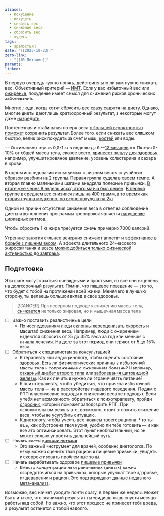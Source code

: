 ```yaml
---
aliases:
  - похудение
  - похудеть
  - снизить вес
  - снижение веса
  - сбросить вес
  - худеть
tags:
  - зрелость/🌱
date: "[[2023-10-23]]"
zero-link:
  - "[[00 Питание]]"
parents: 
linked:
---
```

В первую очередь нужно понять, действительно ли вам нужно снижать вес. Объективный критерий — [ИМТ](Избыточная%20масса%20тела.md). Если у вас избыточный вес или [ожирение](Ожирение.md), похудение имеет смысл для снижения рисков хронических заболеваний.

Многие люди, когда хотят сбросить вес сразу садятся на [диету](Диета.md). Однако, многие диеты дают лишь краткосрочный результат, а некоторые могут даже [навредить](Вред%20диет.md).

Постепенная и стабильная потеря веса [с большей вероятностью поможет](https://www.ncbi.nlm.nih.gov/pmc/articles/PMC2666007/) сохранить результат. Более того, если снижать вес слишком быстро, велик риск похудеть за счет мышц, [костей](https://www.webmd.com/osteoporosis/features/building-stronger-bones) или воды.

==Оптимально терять 0,5-1 кг в неделю до 6 --[12 месяцев](https://www.frontiersin.org/articles/10.3389/fnut.2022.821096/full).== Потеря 5-10% от общей массы тела, скорее всего, [принесет пользу для здоровья](https://www.nhlbi.nih.gov/sites/default/files/media/docs/obesity-evidence-review.pdf), например, улучшит кровяное давление, уровень холестерина и сахара в крови.

В одном исследовании испытуемых с лишним весом случайным образом разбили на 2 группы. Первая группа худела в своем темпе. А вторая плавно маленькими шагами внедряла полезные привычки. [В итоге уже через 8 недель исход этого матча был решен](https://pubmed.ncbi.nlm.nih.gov/18071344/). [В первой группе в среднем вес снизился лишь на 400 грамм, в то время как вторая группа медленно, но верно похудела на 2кг](https://pubmed.ncbi.nlm.nih.gov/18071344/).

Одной из причин отсутствия снижения веса в ответ на соблюдение диеты и выполнения программы тренировок является [нарушение циркадных ритмов](Нарушение%20циркадных%20ритмов.md).

Чтобы сбросить 1 кг жира требуется сжечь примерно 7000 калорий.

Утренние занятия сильнее вечерних снижают аппетит и [эффективнее в борьбе с лишним весом](https://pubmed.ncbi.nlm.nih.gov/28343364/). А эффекта длительного 24-часового жиросжигания и вовсе [можно добиться только физической активностью до завтрака](https://www.ncbi.nlm.nih.gov/pmc/articles/PMC4703705/).
## Подготовка
Эти шаги могут казаться очевидными и простыми, но все они нацелены на долгосрочный результат. Помни, что пищевое поведение — это то, что будет с тобой на протяжении всей жизни. Меняя его в лучшую сторону, ты делаешь большой вклад в свое здоровье.

> [!DANGER] 
> При неверном подходе к снижению массы тела, [снижается](https://www.researchgate.net/publication/301737836_Effect_of_diet-induced_weight_loss_on_muscle_strength_in_adults_with_overweight_or_obesity_-_a_systematic_review_and_meta-analysis_of_clinical_trials) не только жировая, но и мышечная масса тела.

- [ ] Важно поставить реалистичные цели
	- По исследованиям [люди склонны переоценивать](https://www.nature.com/articles/0803649) скорость и масштаб снижения веса. Например, люди с ожирением надеются сбросить от 25 до 35% веса за год или меньше с начала лечения. На деле за этот период они теряют от 5 до 15% веса.
- [ ] Обратиться к специалистам за консультацией
	- К терапевту или эндокринологу, чтобы оценить состояние здоровья. Есть ли физиологические причины у избыточной массы тела и сопряженные с ожирением болезни? Например, [сахарный диабет второго типа](https://www.ncbi.nlm.nih.gov/pmc/articles/PMC4259868/) или [заболевания щитовидной железы](https://etj.bioscientifica.com/view/journals/etj/1/3/ETJ342994.xml). Как их лечить и нужно ли ограничивать питание?
	- К психотерапевту, чтобы убедиться, что причина избыточной массы тела — не в расстройстве пищевого поведения. Людям с РПП классические подходы к снижению веса не подходят. Если у тебя нет возможности обратиться к психотерапевту, пройди [опросник](https://testometrika.com/personality-and-temper/do-you-suffer-from-an-eating-disorder/), который поможет заподозрить РПП. При положительном результате, возможно, стоит отложить снижение веса, чтобы не усугубить ситуацию.
	- К диетологу, чтобы учесть все нюансы твоего рациона. Что ты ешь, как обустроена твоя кухня, удобно ли тебе готовить — и как все это оптимизировать. Этот пункт необязательный, но он может сильно упростить дальнейший путь.
- [ ] Начать вести [дневник питания](Дневник%20питания.md)
	- Это важный инструмент для врачей, особенно диетологов. По нему можно оценить твой рацион и пищевые привычки, увидеть и скорректировать проблемные зоны.
- [ ] Начать вырабатывать здоровое [пищевые привычки](Пищевое%20поведение.md)
	- Вместо концентрации на ограничениях (диетах) важно сосредоточиться на привычках, которые улучшат твое здоровье, пищеварение и рацион. Это подтверждают данные недавнего [мета-анализа](https://systematicreviewsjournal.biomedcentral.com/articles/10.1186/s13643-019-1083-8).

Возможно, вес начнет уходить почти сразу, в первые же недели. Может быть и такое, что значимый результат ты увидишь лишь спустя месяцы работы над собой. Но важно, что этот процесс не принесет тебе вреда, а результат останется с тобой надолго.
